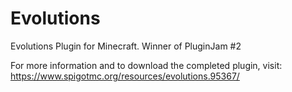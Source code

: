 # Evolutions
Evolutions Plugin for Minecraft. Winner of PluginJam #2

For more information and to download the completed plugin, visit:
https://www.spigotmc.org/resources/evolutions.95367/

